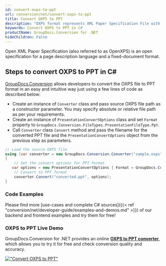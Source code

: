 ```yaml
---
id: convert-oxps-to-ppt
url: conversion/net/convert-oxps-to-ppt
title: Convert OXPS to PPT
description: "OXPS format represents XML Paper Specification File with .oxps extension. Learn how to convert OXPS to PPT file programmatically in C# language using GroupDocs.Conversion for .NET library."
keywords: Convert OXPS to PPT in C#
productName: GroupDocs.Conversion for .NET
hideChildren: False
---
```


Open XML Paper Specification (also referred to as OpenXPS) is an open specification for a page description language and a fixed-document format.

## Steps to convert OXPS to PPT in C#

[GroupDocs.Conversion](https://products.groupdocs.com/conversion/net) allows developers to convert the OXPS file to PPT format in an easy and intuitive way just using a few lines of code as described below:

* Create an instance of `Converter` class and pass source OXPS file path as a constructor parameter. You may specify absolute or relative file path as per your requirements. 
* Create an instance of `PresentationConvertOptions` class and set `Format` property to `GroupDocs.Conversion.FileTypes.PresentationFileType.Ppt`.
* Call `Converter` class `Convert` method and pass the filename for the converted PPT file and the `PresentationConvertOptions` object from the previous step as parameters.

```csharp
// Load the source OXPS file
using (var converter = new GroupDocs.Conversion.Converter("sample.oxps"))
{
    // Set the convert options for PPT format
   var options = new PresentationConvertOptions { Format = GroupDocs.Conversion.FileTypes.PresentationFileType.Ppt };
    // Convert to PPT format
    converter.Convert("converted.ppt", options);
}
```

### Code Examples

Please find more [use-cases and complete C# sources]({{< ref "conversion/net/developer-guide/examples-and-demos.md" >}}) of our backend and frontend examples and try them for free!

### OXPS to PPT Live Demo

GroupDocs.Conversion for .NET provides an online [**OXPS to PPT converter**](https://products.groupdocs.app/conversion/oxps-to-ppt), which allows you to try it for free and check conversion quality and accuracy.

[!["Convert OXPS to PPT"](conversion/net/images/convert-to-ppt/convert-oxps-to-ppt.png)](https://products.groupdocs.app/conversion/oxps-to-ppt)